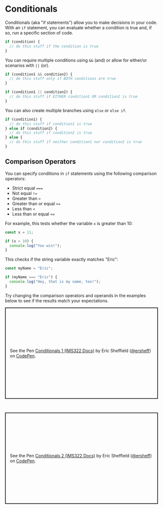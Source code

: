 # Conditionals

Conditionals (aka "if statements") allow you to make decisions in your code. With an `if` statement, you can evaluate whether a condition is true and, if so, run a specific section of code.

```js
if (condition) {
  // do this stuff if the condition is true
}
```

You can require multiple conditions using `&&` (and) or allow for either/or scenarios with `||` (or).

```js
if (condition1 && condition2) {
  // do this stuff only if BOTH conditions are true
}

if (condition1 || condition2) {
  // do this stuff if EITHER condition1 OR condition2 is true
}
```

You can also create multiple branches using `else` or `else if`.

```js
if (condition1) {
  // do this stuff if condition1 is true
} else if (condition2) {
  // do this stuff if condition2 is true
} else {
  // do this stuff if neither condition1 nor condition2 is true
}
```

## Comparison Operators

You can specify conditions in `if` statements using the following comparison operators:

- Strict equal `===`
- Not equal `!=`
- Greater than `>`
- Greater than or equal `>=`
- Less than `<`
- Less than or equal `<=`

For example, this tests whether the variable `x` is greater than 10:

```js
const x = 11;

if (x > 10) {
  console.log("You win!");
}
```

This checks if the string variable exactly matches "Eric":

```js
const myName = "Eric";

if (myName === "Eric") {
  console.log("Hey, that is my name, too!");
}
```

Try changing the comparison operators and operands in the examples below to see if the results match your expectations.

<p class="codepen" data-height="300" data-default-tab="js,result" data-slug-hash="rNPXRMV" data-pen-title="Conditionals 1 (IMS322 Docs)" data-editable="true" data-user="ersheff" style="height: 300px; box-sizing: border-box; display: flex; align-items: center; justify-content: center; border: 2px solid; margin: 1em 0; padding: 1em;">
  <span>See the Pen <a href="https://codepen.io/ersheff/pen/rNPXRMV">
  Conditionals 1 (IMS322 Docs)</a> by Eric Sheffield (<a href="https://codepen.io/ersheff">@ersheff</a>)
  on <a href="https://codepen.io">CodePen</a>.</span>
</p>
<br>
<p class="codepen" data-height="300" data-default-tab="js,result" data-slug-hash="xxvqEXe" data-pen-title="Conditionals 2 (IMS322 Docs)" data-editable="true" data-user="ersheff" style="height: 300px; box-sizing: border-box; display: flex; align-items: center; justify-content: center; border: 2px solid; margin: 1em 0; padding: 1em;">
  <span>See the Pen <a href="https://codepen.io/ersheff/pen/xxvqEXe">
  Conditionals 2 (IMS322 Docs)</a> by Eric Sheffield (<a href="https://codepen.io/ersheff">@ersheff</a>)
  on <a href="https://codepen.io">CodePen</a>.</span>
</p>
<script async src="https://cpwebassets.codepen.io/assets/embed/ei.js"></script>
